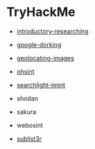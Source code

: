 # TryHackMe

- [introductory-researching](introductory-researching/README.md)

- [google-dorking](google-dorking/README.md)

- [geolocating-images](geolocating-images/README.md)

- [ohsint](ohsint/README.md)

- [searchlight-imint](searchlight-imint/README.md)

- shodan

- sakura

- webosint

- [sublist3r](sublist3r/README.md)